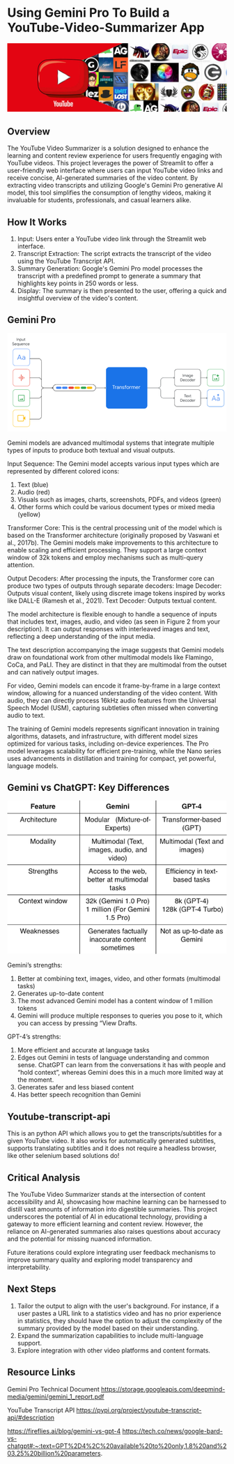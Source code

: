 # Using Gemini Pro To Build a YouTube-Video-Summarizer App
![Alt text](images/pic2.jpeg)

## Overview

The YouTube Video Summarizer is a solution designed to enhance the learning and content review experience for users frequently engaging with YouTube videos. This project leverages the power of Streamlit to offer a user-friendly web interface where users can input YouTube video links and receive concise, AI-generated summaries of the video content. By extracting video transcripts and utilizing Google's  Gemini Pro generative AI model, this tool simplifies the consumption of lengthy videos, making it invaluable for students, professionals, and casual learners alike.

## How It Works

1. Input: Users enter a YouTube video link through the Streamlit web interface.
2. Transcript Extraction: The script extracts the transcript of the video using the YouTube Transcript API.
3. Summary Generation: Google's Gemini Pro model processes the transcript with a predefined prompt to generate a summary that highlights key points in 250 words or less.
4. Display: The summary is then presented to the user, offering a quick and insightful overview of the video's content.

## Gemini Pro

![Alt text](images/gemini.png)

Gemini models are advanced multimodal systems that integrate multiple types of inputs to produce both textual and visual outputs.

Input Sequence: The Gemini model accepts various input types which are represented by different colored icons:
1. Text (blue)
2. Audio (red)
3. Visuals such as images, charts, screenshots, PDFs, and videos (green)
4. Other forms which could be various document types or mixed media (yellow)
   
Transformer Core: This is the central processing unit of the model which is based on the Transformer architecture (originally proposed by Vaswani et al., 2017b). The Gemini models make improvements to this architecture to enable scaling and efficient processing. They support a large context window of 32k tokens and employ mechanisms such as multi-query attention.

Output Decoders: After processing the inputs, the Transformer core can produce two types of outputs through separate decoders:
Image Decoder: Outputs visual content, likely using discrete image tokens inspired by works like DALL-E (Ramesh et al., 2021).
Text Decoder: Outputs textual content.

The model architecture is flexible enough to handle a sequence of inputs that includes text, images, audio, and video (as seen in Figure 2 from your description). It can output responses with interleaved images and text, reflecting a deep understanding of the input media.

The text description accompanying the image suggests that Gemini models draw on foundational work from other multimodal models like Flamingo, CoCa, and PaLI. They are distinct in that they are multimodal from the outset and can natively output images.

For video, Gemini models can encode it frame-by-frame in a large context window, allowing for a nuanced understanding of the video content. With audio, they can directly process 16kHz audio features from the Universal Speech Model (USM), capturing subtleties often missed when converting audio to text.

The training of Gemini models represents significant innovation in training algorithms, datasets, and infrastructure, with different model sizes optimized for various tasks, including on-device experiences. The Pro model leverages scalability for efficient pre-training, while the Nano series uses advancements in distillation and training for compact, yet powerful, language models.

## Gemini vs ChatGPT: Key Differences
![Alt text](images/differences.png)


Gemini’s strengths:

1. Better at combining text, images, video, and other formats (multimodal tasks)
2. Generates up-to-date content 
3. The most advanced Gemini model has a content window of 1 million tokens
4. Gemini will produce multiple responses to queries you pose to it, which you can access by pressing “View Drafts.

GPT-4’s strengths: 

1. More efficient and accurate at language tasks
2. Edges out Gemini in tests of language understanding and common sense. ChatGPT can learn from the conversations it has with people and “hold context”, whereas Gemini does this in a much more limited way at the moment.
4. Generates safer and less biased content
5. Has better speech recognition than Gemini


## Youtube-transcript-api

This is an python API which allows you to get the transcripts/subtitles for a given YouTube video. It also works for automatically generated subtitles, supports translating subtitles and it does not require a headless browser, like other selenium based solutions do!

## Critical Analysis

The YouTube Video Summarizer stands at the intersection of content accessibility and AI, showcasing how machine learning can be harnessed to distill vast amounts of information into digestible summaries. This project underscores the potential of AI in educational technology, providing a gateway to more efficient learning and content review. However, the reliance on AI-generated summaries also raises questions about accuracy and the potential for missing nuanced information. 

Future iterations could explore integrating user feedback mechanisms to improve summary quality and exploring model transparency and interpretability.

## Next Steps

1. Tailor the output to align with the user's background. For instance, if a user pastes a URL link to a statistics video and has no prior experience in statistics, they should have the option to adjust the complexity of the summary provided by the model based on their understanding.
2. Expand the summarization capabilities to include multi-language support.
3. Explore integration with other video platforms and content formats.

## Resource Links

Gemini Pro Technical Document
https://storage.googleapis.com/deepmind-media/gemini/gemini_1_report.pdf

YouTube Transcript API
https://pypi.org/project/youtube-transcript-api/#description

https://fireflies.ai/blog/gemini-vs-gpt-4
https://tech.co/news/google-bard-vs-chatgpt#:~:text=GPT%2D4%2C%20available%20to%20only,1.8%20and%203.25%20billion%20parameters.
